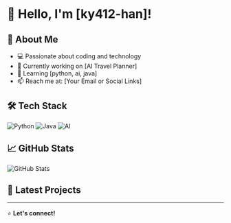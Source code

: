 # 👋 Hello, I'm [ky412-han]!

## 🚀 About Me
- 💻 Passionate about coding and technology
- 🔭 Currently working on [AI Travel Planner]
- 🌱 Learning [python, ai, java]
- 📫 Reach me at: [Your Email or Social Links]

## 🛠 Tech Stack
![Python](https://img.shields.io/badge/-Python-3776AB?style=flat-square&logo=python&logoColor=white)
![Java](https://img.shields.io/badge/-Java-007396?style=flat-square&logo=java&logoColor=white)
![AI](https://img.shields.io/badge/-Artificial%20Intelligence-FF6F00?style=flat-square&logo=ai&logoColor=white)


## 📈 GitHub Stats
![GitHub Stats](https://github-readme-stats.vercel.app/api?username=your-github-username&show_icons=true&theme=light&hide_border=true)

## 📌 Latest Projects
<!--
- 🔹 [Project Name 1](#) - Short Description  
- 🔹 [Project Name 2](#) - Short Description  
- 🔹 [Project Name 3](#) - Short Description  
-->
---

⭐️ **Let's connect!** 
<!--
[![LinkedIn](https://img.shields.io/badge/-LinkedIn-0077B5?style=flat-square&logo=linkedin&logoColor=white)](https://linkedin.com/in/your-profile)
✅ 특징:
-->

